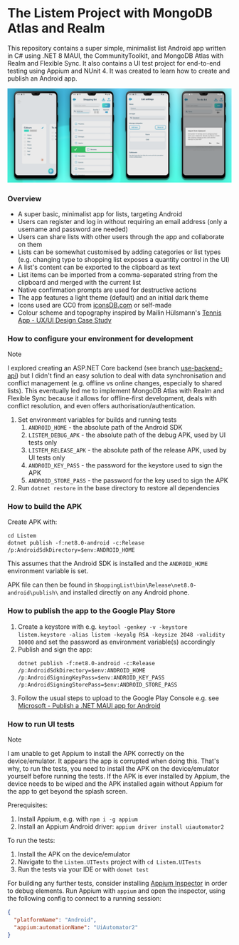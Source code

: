 # The Listem Project with MongoDB Atlas and Realm

This repository contains a super simple, minimalist list Android app written in C# using .NET 8 MAUI, the
CommunityToolkit, and MongoDB Atlas with Realm and Flexible Sync. It also contains a UI test project for end-to-end
testing using Appium and NUnit 4. It was created to learn how to create and publish an Android app.

![Screenshots PNG](./docs/assets/screenshots.png)

### Overview

- A super basic, minimalist app for lists, targeting Android
- Users can register and log in without requiring an email address (only a username and password are needed)
- Users can share lists with other users through the app and collaborate on them
- Lists can be somewhat customised by adding categories or list types (e.g. changing type to shopping list exposes a
  quantity control in the UI)
- A list's content can be exported to the clipboard as text
- List items can be imported from a comma-separated string from the clipboard and merged with the current list
- Native confirmation prompts are used for destructive actions
- The app features a light theme (default) and an initial dark theme
- Icons used are CC0 from [iconsDB.com](https://www.iconsdb.com/) or self-made
- Colour scheme and topography inspired by Mailin
  Hülsmann's [Tennis App - UX/UI Design Case Study](https://www.behance.net/gallery/124361333/Tennis-App-UXUI-Design-Case-Study)

### How to configure your environment for development

> [!NOTE]  
> I explored creating an ASP.NET Core backend (see
> branch [use-backend-api](https://github.com/kimgoetzke/practice-maui-listem/tree/use-backend-api)) but I didn't find
> an easy solution to deal with data synchronisation and conflict management (e.g. offline vs online changes, especially
> to shared lists). This eventually led me to implement MongoDB Atlas with Realm and Flexible Sync because it allows
> for offline-first development, deals with conflict resolution, and even offers authorisation/authentication.

1. Set environment variables for builds and running tests
    1. `ANDROID_HOME` - the absolute path of the Android SDK
    2. `LISTEM_DEBUG_APK` - the absolute path of the debug APK, used by UI tests only
    3. `LISTEM_RELEASE_APK` - the absolute path of the release APK, used by UI tests only
    4. `ANDROID_KEY_PASS` - the password for the keystore used to sign the APK
    5. `ANDROID_STORE_PASS` - the password for the key used to sign the APK
2. Run `dotnet restore` in the base directory to restore all dependencies

### How to build the APK

Create APK with:

```shell
cd Listem
dotnet publish -f:net8.0-android -c:Release /p:AndroidSdkDirectory=$env:ANDROID_HOME
```

This assumes that the Android SDK is installed and the `ANDROID_HOME` environment variable is set.

APK file can then be found in `ShoppingList\bin\Release\net8.0-android\publish\` and installed directly on any Android
phone.

### How to publish the app to the Google Play Store

1. Create a keystore
   with e.g. `keytool -genkey -v -keystore listem.keystore -alias listem -keyalg RSA -keysize 2048 -validity 10000` and
   set
   the password as environment variable(s) accordingly
2. Publish and sign the app:
    ```shell
    dotnet publish -f:net8.0-android -c:Release /p:AndroidSdkDirectory=$env:ANDROID_HOME /p:AndroidSigningKeyPass=$env:ANDROID_KEY_PASS /p:AndroidSigningStorePass=$env:ANDROID_STORE_PASS
    ```
3. Follow the usual steps to upload to the Google Play Console e.g.
   see [Microsoft - Publish a .NET MAUI app for Android](https://learn.microsoft.com/en-us/dotnet/maui/android/deployment/?view=net-maui-8.0)

### How to run UI tests

> [!NOTE]  
> I am unable to get Appium to install the APK correctly on the device/emulator. It appears the app is corrupted when
> doing this. That's why, to run the tests, you need to install the APK on the device/emulator yourself before running
> the tests. If the APK is ever installed by Appium, the device needs to be wiped and the APK installed again without
> Appium for the app to get beyond the splash screen.

Prerequisites:

1. Install Appium, e.g. with `npm i -g appium`
2. Install an Appium Android driver: `appium driver install uiautomator2`

To run the tests:

1. Install the APK on the device/emulator
2. Navigate to the `Listem.UITests` project with `cd Listem.UITests`
3. Run the tests via your IDE or with `donet test`

For building any further tests, consider installing [Appium Inspector](https://github.com/appium/appium-inspector) in
order to debug elements. Run Appium with `appium` and open the inspector, using the following config to connect to a
running session:

```json
{
  "platformName": "Android",
  "appium:automationName": "UiAutomator2"
}
```